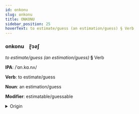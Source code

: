 ```yaml
---
id: onkonu
slug: onkonu
title: ONKONU
sidebar_position: 25
hoverText: to estimate/guess (an estimation/guess) § Verb
---
```


### onkonu&emsp;<span kind="abugida">ɽ̃ɔƨʃ</span>

*to estimate/guess (an estimation/guess)* **§** Verb

**IPA**: /ˈɑn.kɑ.nʌ/

**Verb**: to estimate/guess

**Noun**: an estimation/guess

**Modifier**: estimatable/guessable

<details>
    <summary>Origin</summary>
    Telugu అంచనా añcanā /aṁ.ka.nɐː/<br/>
    <em>Dravidian Language Family</em>
</details>